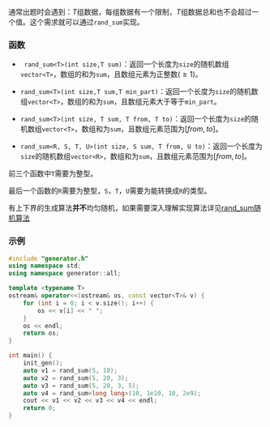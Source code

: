 通常出题时会遇到：$T$组数据，每组数据有一个限制，$T$组数据总和也不会超过一个值。这个需求就可以通过`rand_sum`实现。

### 函数

- ` rand_sum<T>(int size,T sum)`：返回一个长度为`size`的随机数组`vector<T>`，数组的和为`sum`，且数组元素为正整数($\ge 1$)。

- `rand_sum<T>(int size,T sum,T min_part)`：返回一个长度为`size`的随机数组`vector<T>`，数组的和为`sum`，且数组元素大于等于`min_part`。

- `rand_sum<T>(int size, T sum, T from, T to)`：返回一个长度为`size`的随机数组`vector<T>`，数组和为`sum`，且数组元素范围为$[from,to]$。

- `rand_sum<R, S, T, U>(int size, S sum, T from, U to)`：返回一个长度为`size`的随机数组`vector<R>`，数组和为`sum`，且数组元素范围为$[from,to]$。

前三个函数中`T`需要为整型。

最后一个函数的`R`需要为整型，`S`，`T`，`U`需要为能转换成`R`的类型。

有上下界的生成算法**并不**均匀随机，如果需要深入理解实现算法详见[rand_sum随机算法](/developer/algorithm/rand_sum.md)

### 示例

```cpp
#include "generator.h"
using namespace std;
using namespace generator::all;

template <typename T>
ostream& operator<<(ostream& os, const vector<T>& v) {
    for (int i = 0; i < v.size(); i++) {
        os << v[i] << " ";
    }
    os << endl;
    return os;
}

int main() {
    init_gen();
    auto v1 = rand_sum(5, 10);
    auto v2 = rand_sum(5, 20, 3);
    auto v3 = rand_sum(5, 20, 3, 5);
    auto v4 = rand_sum<long long>(10, 1e10, 10, 2e9);
    cout << v1 << v2 << v3 << v4 << endl;
    return 0;
}
```